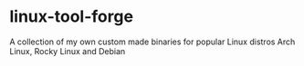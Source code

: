 # linux-tool-forge
A collection of my own custom made binaries for popular Linux distros Arch Linux, Rocky Linux and Debian
